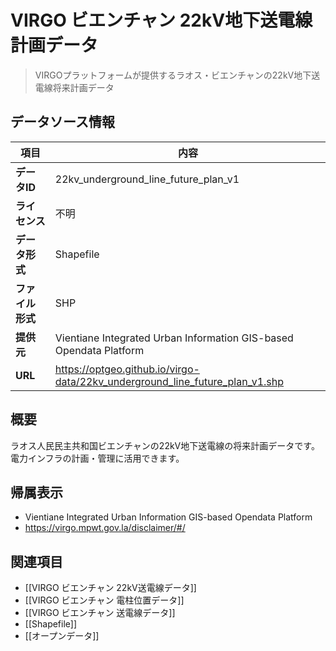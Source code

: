 # VIRGO ビエンチャン 22kV地下送電線計画データ

> VIRGOプラットフォームが提供するラオス・ビエンチャンの22kV地下送電線将来計画データ

## データソース情報

| 項目             | 内容                                                                         |
| ---------------- | ---------------------------------------------------------------------------- |
| **データID**     | 22kv_underground_line_future_plan_v1                                         |
| **ライセンス**   | 不明                                                                         |
| **データ形式**   | Shapefile                                                                    |
| **ファイル形式** | SHP                                                                          |
| **提供元**       | Vientiane Integrated Urban Information GIS-based Opendata Platform           |
| **URL**          | https://optgeo.github.io/virgo-data/22kv_underground_line_future_plan_v1.shp |

## 概要

ラオス人民民主共和国ビエンチャンの22kV地下送電線の将来計画データです。電力インフラの計画・管理に活用できます。

## 帰属表示

- Vientiane Integrated Urban Information GIS-based Opendata Platform
- https://virgo.mpwt.gov.la/disclaimer/#/

## 関連項目

- [[VIRGO ビエンチャン 22kV送電線データ]]
- [[VIRGO ビエンチャン 電柱位置データ]]
- [[VIRGO ビエンチャン 送電線データ]]
- [[Shapefile]]
- [[オープンデータ]]
